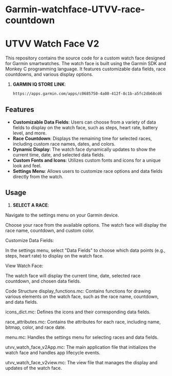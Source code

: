 # Garmin-watchface-UTVV-race-countdown
# UTVV Watch Face V2

This repository contains the source code for a custom watch face designed for Garmin smartwatches. The watch face is built using the Garmin SDK and Monkey C programming language. It features customizable data fields, race countdowns, and various display options.

1. **GARMIN IQ STORE LINK**:
   ```bash
   https://apps.garmin.com/apps/c0685750-4a08-412f-8c1b-a5fc2db68cd6

## Features

- **Customizable Data Fields**: Users can choose from a variety of data fields to display on the watch face, such as steps, heart rate, battery level, and more.
- **Race Countdown**: Displays the remaining time for selected races, including custom race names, dates, and colors.
- **Dynamic Display**: The watch face dynamically updates to show the current time, date, and selected data fields.
- **Custom Fonts and Icons**: Utilizes custom fonts and icons for a unique look and feel.
- **Settings Menu**: Allows users to customize race options and data fields directly from the watch.

## Usage

1. **SELECT A RACE**:

Navigate to the settings menu on your Garmin device.

Choose your race from the available options. The watch face will display the race name, countdown, and custom color.

Customize Data Fields:

In the settings menu, select "Data Fields" to choose which data points (e.g., steps, heart rate) to display on the watch face.

View Watch Face:

The watch face will display the current time, date, selected race countdown, and chosen data fields.

Code Structure
display_functions.mc: Contains functions for drawing various elements on the watch face, such as the race name, countdown, and data fields.

icons_dict.mc: Defines the icons and their corresponding data fields.

race_attributes.mc: Contains the attributes for each race, including name, bitmap, color, and race date.

menu.mc: Handles the settings menu for selecting races and data fields.

utvv_watch_face_v2App.mc: The main application file that initializes the watch face and handles app lifecycle events.

utvv_watch_face_v2view.mc: The view file that manages the display and updates of the watch face.
